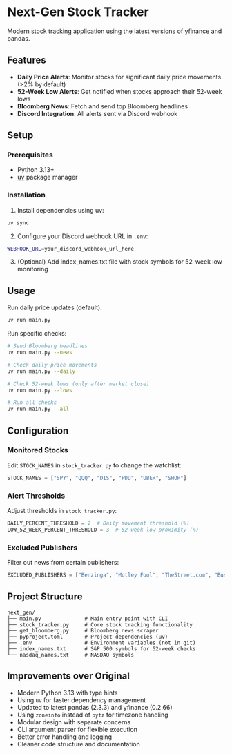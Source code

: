 # Next-Gen Stock Tracker

Modern stock tracking application using the latest versions of yfinance and pandas.

## Features

- **Daily Price Alerts**: Monitor stocks for significant daily price movements (>2% by default)
- **52-Week Low Alerts**: Get notified when stocks approach their 52-week lows
- **Bloomberg News**: Fetch and send top Bloomberg headlines
- **Discord Integration**: All alerts sent via Discord webhook

## Setup

### Prerequisites

- Python 3.13+
- [uv](https://github.com/astral-sh/uv) package manager

### Installation

1. Install dependencies using uv:
```bash
uv sync
```

2. Configure your Discord webhook URL in `.env`:
```bash
WEBHOOK_URL=your_discord_webhook_url_here
```

3. (Optional) Add index_names.txt file with stock symbols for 52-week low monitoring

## Usage

Run daily price updates (default):
```bash
uv run main.py
```

Run specific checks:
```bash
# Send Bloomberg headlines
uv run main.py --news

# Check daily price movements
uv run main.py --daily

# Check 52-week lows (only after market close)
uv run main.py --lows

# Run all checks
uv run main.py --all
```

## Configuration

### Monitored Stocks
Edit `STOCK_NAMES` in `stock_tracker.py` to change the watchlist:
```python
STOCK_NAMES = ["SPY", "QQQ", "DIS", "PDD", "UBER", "SHOP"]
```

### Alert Thresholds
Adjust thresholds in `stock_tracker.py`:
```python
DAILY_PERCENT_THRESHOLD = 2  # Daily movement threshold (%)
LOW_52_WEEK_PERCENT_THRESHOLD = 3  # 52-week low proximity (%)
```

### Excluded Publishers
Filter out news from certain publishers:
```python
EXCLUDED_PUBLISHERS = ["Benzinga", "Motley Fool", "TheStreet.com", "Business Insider"]
```

## Project Structure

```
next_gen/
├── main.py              # Main entry point with CLI
├── stock_tracker.py     # Core stock tracking functionality
├── get_bloomberg.py     # Bloomberg news scraper
├── pyproject.toml       # Project dependencies (uv)
├── .env                 # Environment variables (not in git)
├── index_names.txt      # S&P 500 symbols for 52-week checks
└── nasdaq_names.txt     # NASDAQ symbols
```

## Improvements over Original

- Modern Python 3.13 with type hints
- Using `uv` for faster dependency management
- Updated to latest pandas (2.3.3) and yfinance (0.2.66)
- Using `zoneinfo` instead of `pytz` for timezone handling
- Modular design with separate concerns
- CLI argument parser for flexible execution
- Better error handling and logging
- Cleaner code structure and documentation
